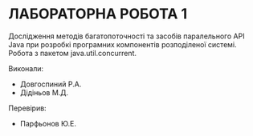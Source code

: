 # ЛАБОРАТОРНА РОБОТА 1

Дослідження методів багатопоточності та засобів паралельного API Java при розробкі програмних компонентів розподіленої системі. Робота з
пакетом java.util.concurrent.

Виконали:
* Довгоспиний Р.А.
* Дідіньов М.Д.

Перевірив:
* Парфьонов Ю.Е.

